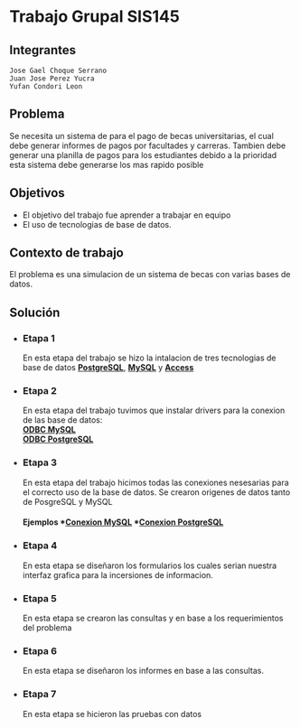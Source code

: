 # Trabajo Grupal SIS145
## Integrantes
    Jose Gael Choque Serrano
    Juan Jose Perez Yucra
    Yufan Condori Leon

## Problema
Se necesita un sistema de para el pago de becas universitarias, el cual debe generar informes de pagos por facultades y carreras. Tambien debe generar una planilla de pagos para los estudiantes debido a la prioridad esta sistema debe generarse los mas rapido posible 
## Objetivos
 * El objetivo del trabajo fue aprender a trabajar en equipo
 * El uso de tecnologias de base de datos.
## Contexto de trabajo
El problema es una simulacion de un sistema de becas con varias bases de datos.
## Solución
* ### Etapa 1
    En esta etapa del trabajo se hizo la intalacion de tres tecnologias de base de datos [**PostgreSQL**](https://www.postgresql.org/), [**MySQL**](https://www.mysql.com/) y [**Access**](https://www.microsoft.com/es-es/microsoft-365/access) 
* ### Etapa 2
    En esta etapa del trabajo tuvimos que instalar drivers para la conexion de las base de datos:   
      [**ODBC MySQL**](https://dev.mysql.com/downloads/connector/odbc/)   
      [**ODBC PostgreSQL**](https://www.postgresql.org/ftp/odbc/versions/msi/) 
* ### Etapa 3
    En esta etapa del trabajo hicimos todas las conexiones nesesarias para el correcto uso de la base de datos. Se crearon origenes de datos tanto de PosgreSQL y MySQL
     #### Ejemplos *[**Conexion MySQL**](https://youtu.be/gFl-QN2rOGA) *[**Conexion PostgreSQL**](https://youtu.be/Tfc5xL7D0dA) 
*  ### Etapa 4 
    En esta etapa se diseñaron los formularios los cuales serian nuestra interfaz grafica para la incersiones de informacion.
 * ### Etapa 5 
    En esta etapa se crearon las consultas y en base a los requerimientos del problema
 * ### Etapa 6 
    En esta etapa se diseñaron los informes en base a las consultas.
 * ### Etapa 7
    En esta etapa se hicieron las pruebas con datos 
